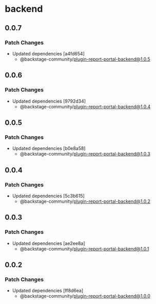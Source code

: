 # backend

## 0.0.7

### Patch Changes

- Updated dependencies [a4fd654]
  - @backstage-community/plugin-report-portal-backend@1.0.5

## 0.0.6

### Patch Changes

- Updated dependencies [9792d34]
  - @backstage-community/plugin-report-portal-backend@1.0.4

## 0.0.5

### Patch Changes

- Updated dependencies [b0e8a58]
  - @backstage-community/plugin-report-portal-backend@1.0.3

## 0.0.4

### Patch Changes

- Updated dependencies [5c3b615]
  - @backstage-community/plugin-report-portal-backend@1.0.2

## 0.0.3

### Patch Changes

- Updated dependencies [ae2ee8a]
  - @backstage-community/plugin-report-portal-backend@1.0.1

## 0.0.2

### Patch Changes

- Updated dependencies [ff8d6ea]
  - @backstage-community/plugin-report-portal-backend@1.0.0
